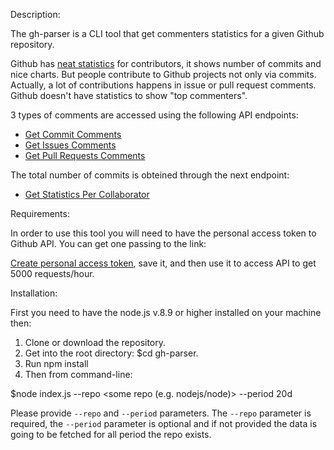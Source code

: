 Description:

The gh-parser is a CLI tool that get commenters statistics for a given Github repository.

Github has [neat statistics](https://github.com/facebook/react/graphs/contributors) for contributors, it shows number of commits and nice charts. But people contribute to Github projects not only via commits. Actually, a lot of contributions happens in issue or pull request comments. Github doesn't have statistics to show "top commenters".

3 types of comments are accessed using the following API endpoints:

- [Get Commit Comments](https://developer.github.com/v3/repos/comments/#list-commit-comments-for-a-repository)
- [Get Issues Comments](https://developer.github.com/v3/issues/comments/#list-comments-in-a-repository)
- [Get Pull Requests Comments](https://developer.github.com/v3/pulls/comments/#list-comments-in-a-repository)

The total number of commits is obteined through the next endpoint:

- [Get Statistics Per Collaborator](https://developer.github.com/v3/repos/statistics/#get-contributors-list-with-additions-deletions-and-commit-counts)

Requirements:

In order to use this tool you will need to have the personal access token to Github API. You can get one passing to the link:

[Create personal access token](https://help.github.com/articles/creating-a-personal-access-token-for-the-command-line/), save it, and then use it to access API to get 5000 requests/hour.

Installation:

First you need to have the node.js v.8.9 or higher installed on your machine then:

1. Clone or download the repository.
2. Get into the root directory: $cd gh-parser.
3. Run npm install
4. Then from command-line:

$node index.js --repo <some repo (e.g. nodejs/node)> --period 20d

Please provide `--repo` and `--period` parameters. The `--repo` parameter is required, the `--period` parameter is optional and if not provided the data is going to be fetched for all period the repo exists.
